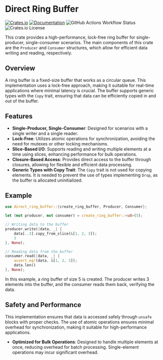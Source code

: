 # Direct Ring Buffer

[![Crates.io](https://img.shields.io/crates/v/direct_ring_buffer.svg)](https://crates.io/crates/direct_ring_buffer)
[![Documentation](https://docs.rs/direct_ring_buffer/badge.svg)](https://docs.rs/direct_ring_buffer)
![GitHub Actions Workflow Status](https://img.shields.io/github/actions/workflow/status/ain1084/direct_ring_buffer/rust.yml)
![Crates.io License](https://img.shields.io/crates/l/direct_ring_buffer)

This crate provides a high-performance, lock-free ring buffer for single-producer, single-consumer scenarios. The main components of this crate are the `Producer` and `Consumer` structures, which allow for efficient data writing and reading, respectively.

## Overview

A ring buffer is a fixed-size buffer that works as a circular queue. This implementation uses a lock-free approach, making it suitable for real-time applications where minimal latency is crucial. The buffer supports generic types with the `Copy` trait, ensuring that data can be efficiently copied in and out of the buffer.

## Features

- **Single-Producer, Single-Consumer**: Designed for scenarios with a single writer and a single reader.
- **Lock-Free**: Utilizes atomic operations for synchronization, avoiding the need for mutexes or other locking mechanisms.
- **Slice-Based I/O**: Supports reading and writing multiple elements at a time using slices, enhancing performance for bulk operations.
- **Closure-Based Access**: Provides direct access to the buffer through closures, allowing for flexible and efficient data processing.
- **Generic Types with Copy Trait**: The `Copy` trait is not used for copying elements. It is needed to prevent the use of types implementing `Drop`, as the buffer is allocated uninitialized.

## Example

```rust
use direct_ring_buffer::{create_ring_buffer, Producer, Consumer};

let (mut producer, mut consumer) = create_ring_buffer::<u8>(5);

// Writing data to the buffer
producer.write(|data, _| {
    data[..3].copy_from_slice(&[1, 2, 3]);
    3
}, None);

// Reading data from the buffer
consumer.read(|data, _| {
    assert_eq!(data, &[1, 2, 3]);
    data.len()
}, None);
```

In this example, a ring buffer of size 5 is created. The producer writes 3 elements into the buffer, and the consumer reads them back, verifying the data.

## Safety and Performance

This implementation ensures that data is accessed safely through `unsafe` blocks with proper checks. The use of atomic operations ensures minimal overhead for synchronization, making it suitable for high-performance applications.

- **Optimized for Bulk Operations**: Designed to handle multiple elements at once, reducing overhead for batch processing. Single-element operations may incur significant overhead.
